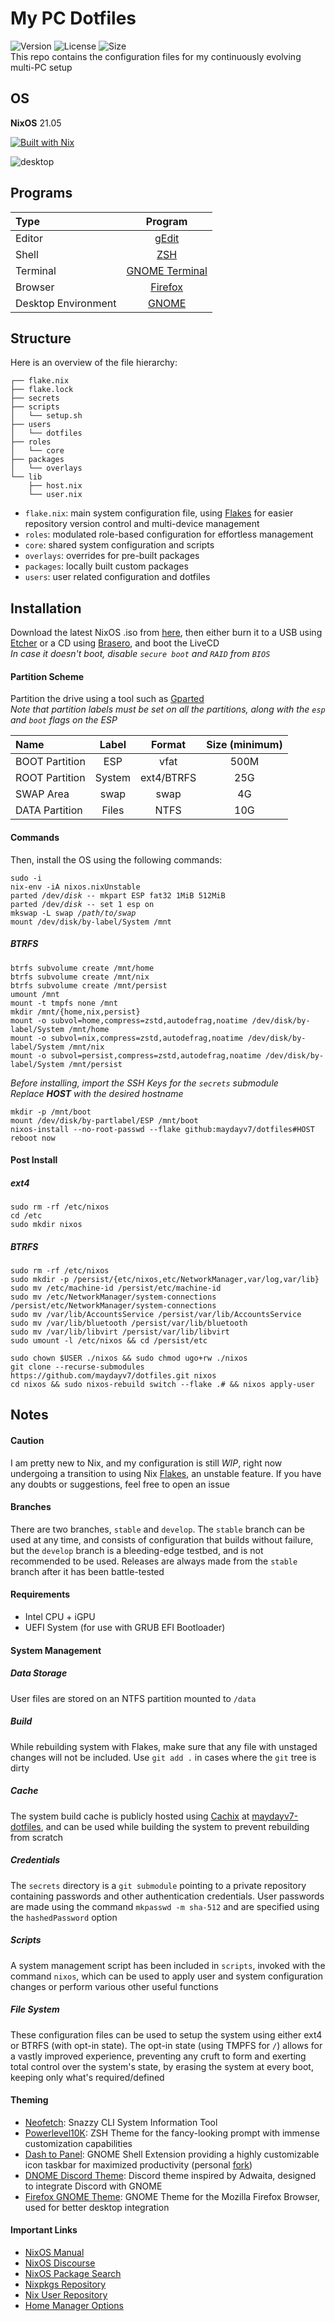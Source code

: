 # My PC Dotfiles
![Version](https://img.shields.io/github/v/release/maydayv7/dotfiles?include_prereleases&label=version&style=flat-square&logo=github) ![License](https://img.shields.io/github/license/maydayv7/dotfiles?color=dgreen&style=flat-square) ![Size](https://img.shields.io/github/repo-size/maydayv7/dotfiles?color=red&label=size&style=flat-square)  
This repo contains the configuration files for my continuously evolving multi-PC setup

## OS
**NixOS** 21.05  

[![Built with Nix](https://builtwithnix.org/badge.svg)](https://builtwithnix.org)

![desktop](./src/desktop.png)

## Programs
| Type                | Program                     |
| :------------------ | :-------------------------: |
| Editor              | [gEdit](https://wiki.gnome.org/Apps/Gedit) |
| Shell               | [ZSH](https://www.zsh.org) |
| Terminal            | [GNOME Terminal](https://gitlab.gnome.org/GNOME/gnome-terminal) |
| Browser             | [Firefox](https://www.mozilla.org/en-US/firefox/) |
| Desktop Environment | [GNOME](https://www.gnome.org) |

## Structure

Here is an overview of the file hierarchy:

```
┌── flake.nix
├── flake.lock
├── secrets
├── scripts
│   └── setup.sh
├── users
│   └── dotfiles
├── roles
│   └── core
├── packages
│   └── overlays
└── lib
    ├── host.nix
    └── user.nix
```

- `flake.nix`: main system configuration file, using [Flakes](https://nixos.wiki/wiki/Flakes) for easier repository version control and multi-device management
- `roles`: modulated role-based configuration for effortless management
- `core`: shared system configuration and scripts
- `overlays`: overrides for pre-built packages
- `packages`: locally built custom packages
- `users`: user related configuration and dotfiles

## Installation
Download the latest NixOS .iso from [here](https://nixos.org/download.html), then either burn it to a USB using [Etcher](https://www.balena.io/etcher/) or a CD using [Brasero](https://wiki.gnome.org/Apps/Brasero), and boot the LiveCD  
*In case it doesn't boot, disable `secure boot` and `RAID` from `BIOS`*

#### Partition Scheme
Partition the drive using a tool such as [Gparted](https://gparted.org/)  
*Note that partition labels must be set on all the partitions, along with the `esp` and `boot` flags on the ESP*

| Name           | Label  | Format     | Size (minimum) |
| :------------- | :----: | :--------: | :------------: |
| BOOT Partition | ESP    | vfat       | 500M           |
| ROOT Partition | System | ext4/BTRFS | 25G            |
| SWAP Area      | swap   | swap       | 4G             |
| DATA Partition | Files  | NTFS       | 10G            |

#### Commands
Then, install the OS using the following commands:  
<pre><code>sudo -i
nix-env -iA nixos.nixUnstable
parted /dev/<i>disk</i> -- mkpart ESP fat32 1MiB 512MiB
parted /dev/<i>disk</i> -- set 1 esp on
mkswap -L swap <i>/path/to/swap</i>
mount /dev/disk/by-label/System /mnt
</pre></code>

##### BTRFS
```console
btrfs subvolume create /mnt/home
btrfs subvolume create /mnt/nix
btrfs subvolume create /mnt/persist
umount /mnt
mount -t tmpfs none /mnt
mkdir /mnt/{home,nix,persist}
mount -o subvol=home,compress=zstd,autodefrag,noatime /dev/disk/by-label/System /mnt/home
mount -o subvol=nix,compress=zstd,autodefrag,noatime /dev/disk/by-label/System /mnt/nix
mount -o subvol=persist,compress=zstd,autodefrag,noatime /dev/disk/by-label/System /mnt/persist
```

*Before installing, import the SSH Keys for the `secrets` submodule*  
*Replace* ***HOST*** *with the desired hostname*
```
mkdir -p /mnt/boot
mount /dev/disk/by-partlabel/ESP /mnt/boot
nixos-install --no-root-passwd --flake github:maydayv7/dotfiles#HOST
reboot now
```

#### Post Install
##### ext4
```
sudo rm -rf /etc/nixos
cd /etc
sudo mkdir nixos
```

##### BTRFS
```console
sudo rm -rf /etc/nixos
sudo mkdir -p /persist/{etc/nixos,etc/NetworkManager,var/log,var/lib}
sudo mv /etc/machine-id /persist/etc/machine-id
sudo mv /etc/NetworkManager/system-connections /persist/etc/NetworkManager/system-connections
sudo mv /var/lib/AccountsService /persist/var/lib/AccountsService
sudo mv /var/lib/bluetooth /persist/var/lib/bluetooth
sudo mv /var/lib/libvirt /persist/var/lib/libvirt
sudo umount -l /etc/nixos && cd /persist/etc
```


```
sudo chown $USER ./nixos && sudo chmod ugo+rw ./nixos
git clone --recurse-submodules https://github.com/maydayv7/dotfiles.git nixos
cd nixos && sudo nixos-rebuild switch --flake .# && nixos apply-user
```

## Notes
#### Caution
I am pretty new to Nix, and my configuration is still *WIP*, right now undergoing a transition to using Nix [Flakes](https://nixos.wiki/wiki/Flakes), an unstable feature. If you have any doubts or suggestions, feel free to open an issue

#### Branches
There are two branches, `stable` and `develop`. The `stable` branch can be used at any time, and consists of configuration that builds without failure, but the `develop` branch is a bleeding-edge testbed, and is not recommended to be used. Releases are always made from the `stable` branch after it has been battle-tested

#### Requirements
- Intel CPU + iGPU
- UEFI System (for use with GRUB EFI Bootloader)

#### System Management
##### Data Storage
User files are stored on an NTFS partition mounted to `/data`

##### Build
While rebuilding system with Flakes, make sure that any file with unstaged changes will not be included. Use `git add .` in cases where the `git` tree is dirty

##### Cache
The system build cache is publicly hosted using [Cachix](https://www.cachix.org) at [maydayv7-dotfiles](https://app.cachix.org/cache/maydayv7-dotfiles), and can be used while building the system to prevent rebuilding from scratch

##### Credentials
The `secrets` directory is a `git submodule` pointing to a private repository containing passwords and other authentication credentials. User passwords are made using the command `mkpasswd -m sha-512` and are specified using the `hashedPassword` option

##### Scripts
A system management script has been included in `scripts`, invoked with the command `nixos`, which can be used to apply user and system configuration changes or perform various other useful functions

##### File System
These configuration files can be used to setup the system using either ext4 or BTRFS (with opt-in state). The opt-in state (using TMPFS for `/`) allows for a vastly improved experience, preventing any cruft to form and exerting total control over the system's state, by erasing the system at every boot, keeping only what's required/defined

#### Theming
- [Neofetch](https://github.com/dylanaraps/neofetch): Snazzy CLI System Information Tool
- [Powerlevel10K](https://github.com/romkatv/powerlevel10k): ZSH Theme for the fancy-looking prompt with immense customization capabilities
- [Dash to Panel](https://github.com/home-sweet-gnome/dash-to-panel): GNOME Shell Extension providing a highly customizable icon taskbar for maximized productivity (personal [fork](https://github.com/maydayv7/dash-to-panel))
- [DNOME Discord Theme](https://github.com/GeopJr/DNOME): Discord theme inspired by Adwaita, designed to integrate Discord with GNOME
- [Firefox GNOME Theme](https://github.com/rafaelmardojai/firefox-gnome-theme): GNOME Theme for the Mozilla Firefox Browser, used for better desktop integration

#### Important Links
- [NixOS Manual](https://nixos.org/manual/nixpkgs/stable)
- [NixOS Discourse](https://discourse.nixos.org/)
- [NixOS Package Search](https://search.nixos.org/)
- [Nixpkgs Repository](https://github.com/NixOS/nixpkgs)
- [Nix User Repository](https://github.com/nix-community/NUR)
- [Home Manager Options](https://nix-community.github.io/home-manager/options.html)
